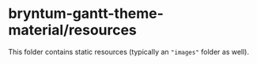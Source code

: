 # bryntum-gantt-theme-material/resources

This folder contains static resources (typically an `"images"` folder as well).
